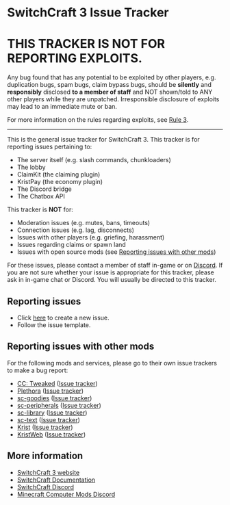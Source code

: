 # SwitchCraft 3 Issue Tracker

# THIS TRACKER IS NOT FOR REPORTING EXPLOITS.

Any bug found that has any potential to be exploited by other players, e.g. duplication bugs, spam bugs, claim bypass 
bugs, should be **silently** and **responsibly** disclosed **to a member of staff** and NOT shown/told to ANY other 
players while they are unpatched. Irresponsible disclosure of exploits may lead to an immediate mute or ban.

For more information on the rules regarding exploits, see [Rule 3](https://docs.sc3.io/rules.html#r3).

<hr />

This is the general issue tracker for SwitchCraft 3. This tracker is for reporting issues pertaining to:

- The server itself (e.g. slash commands, chunkloaders)
- The lobby
- ClaimKit (the claiming plugin)
- KristPay (the economy plugin)
- The Discord bridge
- The Chatbox API

This tracker is **NOT** for:

- Moderation issues (e.g. mutes, bans, timeouts)
- Connection issues (e.g. lag, disconnects)
- Issues with other players (e.g. griefing, harassment)
- Issues regarding claims or spawn land
- Issues with open source mods (see [Reporting issues with other mods](#reporting-issues-with-other-mods))

For these issues, please contact a member of staff in-game or on [Discord](https://discord.sc3.io). If you are not sure
whether your issue is appropriate for this tracker, please ask in in-game chat or Discord. You will usually be directed
to this tracker.

## Reporting issues

- Click [here](https://github.com/SwitchCraftCC/issues/issues/new) to create a new issue.
- Follow the issue template.

## Reporting issues with other mods

For the following mods and services, please go to their own issue trackers to make a bug report:

- [CC: Tweaked](https://github.com/cc-tweaked/cc-tweaked) ([Issue tracker](https://github.com/cc-tweaked/cc-tweaked/issues))
- [Plethora](https://github.com/SwitchCraftCC/Plethora-Fabric) ([Issue tracker](https://github.com/SwitchCraftCC/Plethora-Fabric/issues))
- [sc-goodies](https://github.com/SwitchCraftCC/sc-goodies) ([Issue tracker](https://github.com/SwitchCraftCC/sc-goodies/issues))
- [sc-peripherals](https://github.com/SwitchCraftCC/sc-peripherals) ([Issue tracker](https://github.com/SwitchCraftCC/sc-peripherals/issues))
- [sc-library](https://github.com/SwitchCraftCC/sc-library) ([Issue tracker](https://github.com/SwitchCraftCC/sc-library/issues))
- [sc-text](https://github.com/SwitchCraftCC/sc-text) ([Issue tracker](https://github.com/SwitchCraftCC/sc-text/issues))
- [Krist](https://github.com/tmpim/Krist) ([Issue tracker](https://github.com/tmpim/Krist/issues))
- [KristWeb](https://github.com/tmpim/KristWeb2) ([Issue tracker](https://github.com/tmpim/KristWeb2/issues))

## More information

- [SwitchCraft 3 website](https://sc3.io)
- [SwitchCraft Documentation](https://docs.sc3.io)
- [SwitchCraft Discord](https://discord.sc3.io)
- [Minecraft Computer Mods Discord](https://discord.computercraft.cc)
